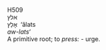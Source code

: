 <body>
  <p>H509<br>  אלץ  <br> אָלַץ  ‎  ‘âlats  <br><i>aw-lats‘ </i><br>A primitive root; to <i>press: - </i>urge.<br></p>
 </body>
